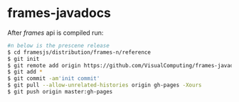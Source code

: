 # frames-javadocs

After *frames* api is compiled run:

```sh
#n below is the prescene release
$ cd framesjs/distribution/frames-n/reference
$ git init
$ git remote add origin https://github.com/VisualComputing/frames-javadocs.git
$ git add *
$ git commit -am'init commit'
$ git pull --allow-unrelated-histories origin gh-pages -Xours
$ git push origin master:gh-pages
```
